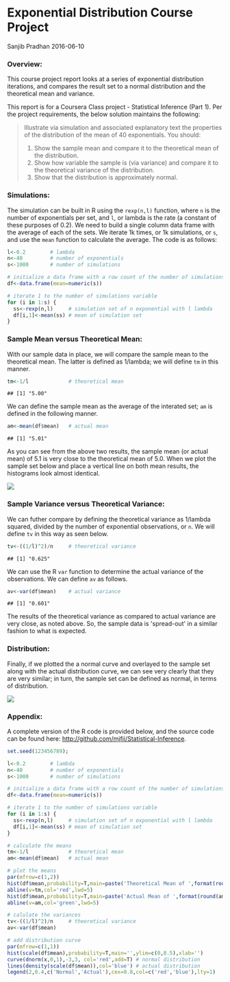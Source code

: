 # Exponential Distribution Course Project
Sanjib Pradhan 
2016-06-10  

### Overview:
This course project report looks at a series of exponential distribution iterations, and compares the result set to a normal distribution and the theoretical mean and variance.  

This report is for a Coursera Class project - Statistical Inference (Part 1).  Per the project requirements, the below solution maintains the following:

> Illustrate via simulation and associated explanatory text the properties of the distribution of the mean of 40 exponentials.  You should:  
> 1. Show the sample mean and compare it to the theoretical mean of the distribution.  
> 2. Show how variable the sample is (via variance) and compare it to the theoretical variance of the distribution.  
> 3. Show that the distribution is approximately normal.  

### Simulations: 
The simulation can be built in R using the `rexp(n,l)` function, where `n` is the number of exponentials per set, and `l`, or lambda is the rate (a constant of these purposes of 0.2). We need to build a single column data frame with the average of each of the sets.  We iterate 1k times, or 1k simulations, or `s`, and use the `mean` function to calculate the average.  The code is as follows:



```r
l<-0.2        # lambda
n<-40         # number of exponentials
s<-1000       # number of simulations

# initialize a data frame with a row count of the number of simulations
df<-data.frame(mean=numeric(s))

# iterate 1 to the number of simulations variable
for (i in 1:s) {
  ss<-rexp(n,l)     # simulation set of n exponential with l lambda
  df[i,1]<-mean(ss) # mean of simulation set
}
```

### Sample Mean versus Theoretical Mean: 
With our sample data in place, we will compare the sample mean to the theoretical mean. The latter is defined as 1/lambda; we will define `tm` in this manner.


```r
tm<-1/l             # theoretical mean
```


```
## [1] "5.00"
```

We can define the sample mean as the average of the interated set; `am` is defined in the following manner.


```r
am<-mean(df$mean)   # actual mean
```


```
## [1] "5.01"
```

As you can see from the above two results, the sample mean (or actual mean) of 5.1 is very close to the theoretical mean of 5.0.  When we plot the sample set below and place a vertical line on both mean results, the histograms look almost identical.

![](exp-dist_files/figure-html/unnamed-chunk-7-1.png) 

### Sample Variance versus Theoretical Variance: 
We can futher compare by defining the theoretical variance as 1/lambda squared, divided by the number of exponential observations, or `n`.  We will define `tv` in this way as seen below.


```r
tv<-((1/l)^2)/n     # theoretical variance
```


```
## [1] "0.625"
```

We can use the R `var` function to determine the actual variance of the observations.  We can define `av` as follows.

```r
av<-var(df$mean)    # actual variance
```


```
## [1] "0.601"
```

The results of the theoretical variance as compared to actual variance are very close, as noted above. So, the sample data is 'spread-out' in a similar fashion to what is expected.

### Distribution: 
Finally, if we plotted the a normal curve and overlayed to the sample set along with the actual distribution curve, we can see very clearly that they are very similar; in turn, the sample set can be defined as normal, in terms of distribution.

![](exp-dist_files/figure-html/unnamed-chunk-12-1.png) 

### Appendix:
A complete version of the R code is provided below, and the source code can be found here: http://github.com/mjfii/Statistical-Inference.


```r
set.seed(123456789);

l<-0.2        # lambda
n<-40         # number of exponentials
s<-1000       # number of simulations

# initialize a data frame with a row count of the number of simulations
df<-data.frame(mean=numeric(s))

# iterate 1 to the number of simulations variable
for (i in 1:s) {
  ss<-rexp(n,l)     # simulation set of n exponential with l lambda
  df[i,1]<-mean(ss) # mean of simulation set
}

# calculate the means
tm<-1/l             # theoretical mean
am<-mean(df$mean)   # actual mean

# plot the means
par(mfrow=c(1,2))
hist(df$mean,probability=T,main=paste('Theoretical Mean of ',format(round(tm,2),nsmall=2)),ylim=c(0,0.55),col='gray',xlab='Means of Simulation Set')
abline(v=tm,col='red',lwd=5)
hist(df$mean,probability=T,main=paste('Actual Mean of ',format(round(am,2),nsmall=2)),ylim=c(0,0.55),col='gray',xlab='Means of Simulation Set')
abline(v=am,col='green',lwd=5)

# calulate the variances
tv<-((1/l)^2)/n     # theoretical variance
av<-var(df$mean)

# add distribution curve
par(mfrow=c(1,1))
hist(scale(df$mean),probability=T,main='',ylim=c(0,0.5),xlab='')
curve(dnorm(x,0,1),-3,3, col='red',add=T) # normal distribution
lines(density(scale(df$mean)),col='blue') # actual distribution 
legend(2,0.4,c('Normal','Actual'),cex=0.8,col=c('red','blue'),lty=1)
```


